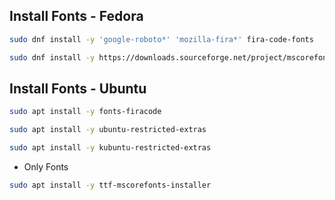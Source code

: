 ## Install Fonts - Fedora
```bash
sudo dnf install -y 'google-roboto*' 'mozilla-fira*' fira-code-fonts

```

```bash
sudo dnf install -y https://downloads.sourceforge.net/project/mscorefonts2/rpms/msttcore-fonts-installer-2.6-1.noarch.rpm

```

## Install Fonts - Ubuntu
```bash
sudo apt install -y fonts-firacode

```

```bash
sudo apt install -y ubuntu-restricted-extras

```

```bash
sudo apt install -y kubuntu-restricted-extras
```

* Only Fonts
```bash
sudo apt install -y ttf-mscorefonts-installer

```



